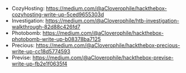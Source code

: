 - CozyHosting: https://medium.com/@aCloverophile/hackthebox-cozyhosting-write-up-5ced9655303d
- Investigation: https://medium.com/@aCloverophile/htb-investigation-walkthrough-82d88c426fd7
- Photobomb: https://medium.com/@aCloverophile/hackthebox-photobomb-write-up-b08378ba7125
- Precious: https://medium.com/@aCloverophile/hackthebox-precious-write-up-cc18d5774593
- Previse: https://medium.com/@aCloverophile/hackthebox-previse-write-up-fb2e1f0635f4





